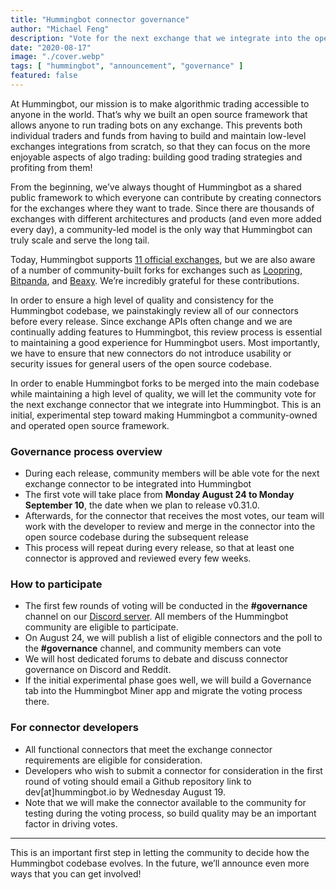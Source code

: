 ```yaml
---
title: "Hummingbot connector governance"
author: "Michael Feng"
description: "Vote for the next exchange that we integrate into the open source Hummingbot codebase!"
date: "2020-08-17"
image: "./cover.webp"
tags: [ "hummingbot", "announcement", "governance" ]
featured: false
---
```


At Hummingbot, our mission is to make algorithmic trading accessible to anyone in the world. That’s why we built an open source framework that allows anyone to run trading bots on any exchange. This prevents both individual traders and funds from having to build and maintain low-level exchanges integrations from scratch, so that they can focus on the more enjoyable aspects of algo trading: building good trading strategies and profiting from them!

From the beginning, we’ve always thought of Hummingbot as a shared public framework to which everyone can contribute by creating connectors for the exchanges where they want to trade. Since there are thousands of exchanges with different architectures and products (and even more added every day), a community-led model is the only way that Hummingbot can truly scale and serve the long tail.

Today, Hummingbot supports [11 official exchanges](https://docs.hummingbot.io/exchange-connectors/overview/), but we are also aware of a number of community-built forks for exchanges such as [Loopring](https://loopring.org), [Bitpanda](https://www.bitpanda.com), and [Beaxy](https://beaxy.com). We’re incredibly grateful for these contributions.

In order to ensure a high level of quality and consistency for the Hummingbot codebase, we painstakingly review all of our connectors before every release. Since exchange APIs often change and we are continually adding features to Hummingbot, this review process is essential to maintaining a good experience for Hummingbot users. Most importantly, we have to ensure that new connectors do not introduce usability or security issues for general users of the open source codebase.

In order to enable Hummingbot forks to be merged into the main codebase while maintaining a high level of quality, we will let the community vote for the next exchange connector that we integrate into Hummingbot. This is an initial, experimental step toward making Hummingbot a community-owned and operated open source framework.

### Governance process overview

* During each release, community members will be able vote for the next exchange connector to be integrated into Hummingbot
* The first vote will take place from **Monday August 24 to Monday September 10**, the date when we plan to release v0.31.0.
* Afterwards, for the connector that receives the most votes, our team will work with the developer to review and merge in the connector into the open source codebase during the subsequent release
* This process will repeat during every release, so that at least one connector is approved and reviewed every few weeks.

### How to participate

* The first few rounds of voting will be conducted in the **#governance** channel on our [Discord server](https://discord.hummingbot.io). All members of the Hummingbot community are eligible to participate.
* On August 24, we will publish a list of eligible connectors and the poll to the **#governance** channel, and community members can vote 
* We will host dedicated forums to debate and discuss connector governance on Discord and Reddit.
* If the initial experimental phase goes well, we will build a Governance tab into the Hummingbot Miner app and migrate the voting process there.

### For connector developers

* All functional connectors that meet the exchange connector requirements are eligible for consideration.
* Developers who wish to submit a connector for consideration in the first round of voting should email a Github repository link to dev[at]hummingbot.io by Wednesday August 19.
* Note that we will make the connector available to the community for testing during the voting process, so build quality may be an important factor in driving votes.

---

This is an important first step in letting the community to decide how the Hummingbot codebase evolves. In the future, we’ll announce even more ways that you can get involved!
